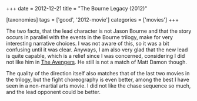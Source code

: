 +++
date = 2012-12-21
title = "The Bourne Legacy (2012)"

[taxonomies]
tags = ['good', '2012-movie']
categories = ['movies']
+++

The two facts, that the lead character is not Jason Bourne and that the
story occurs in parallel with the events in the Bourne trilogy, make for
very interesting narrative choices. I was not aware of this, so it was a
bit confusing until it was clear. Anyways, I am also very glad that the
new lead is quite capable, which is a relief since I was concerned,
considering I did not like him in [The Avengers]. He still is not a
match of Matt Damon though.

The quality of the direction itself also matches that of the last two
movies in the trilogy, but the fight choreography is even better, among
the best I have seen in a non-martial arts movie. I did not like the
chase sequence so much, and the lead opponent could be better.

  [The Avengers]: http://tshepang.net/the-avengers-2012
